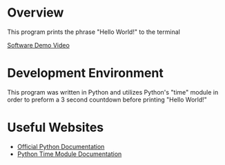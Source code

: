 # Overview

This program prints the phrase "Hello World!" to the terminal

[Software Demo Video](https://www.youtube.com/watch?v=Rdgs76DVYxM)

# Development Environment

This program was written in Python and utilizes Python's "time" module in order to preform a 3 second countdown before printing "Hello World!"

# Useful Websites

* [Official Python Documentation](https://docs.python.org/3/)
* [Python Time Module Documentation](https://docs.python.org/3/library/time.html)
